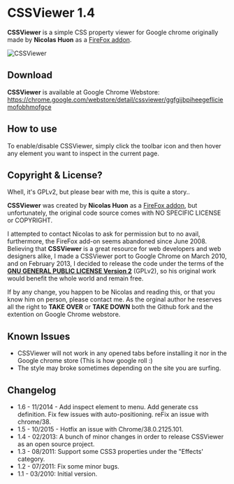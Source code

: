 CSSViewer 1.4
=============

**CSSViewer** is a simple CSS property viewer for Google chrome originally made by **Nicolas Huon** as a [FireFox addon](https://addons.mozilla.org/en-US/firefox/addon/2104).

![CSSViewer](https://lh3.googleusercontent.com/NZMW7YOEbW0hpZcJRTRcApO4jJpcGGj7QIdwkTfND27UwbW_sF6BuuHlfT4SAzLgdmxzQRM4=s640-h400-e365)

Download
--------

**CSSViewer** is available at Google Chrome Webstore: https://chrome.google.com/webstore/detail/cssviewer/ggfgijbpiheegefliciemofobhmofgce

How to use
----------

To enable/disable CSSViewer, simply click the toolbar icon and then hover any element you want to inspect in the current page.

Copyright & License?
--------------------

Whell, it's GPLv2, but please bear with me, this is quite a story..

**CSSViewer** was created by **Nicolas Huon** as a [FireFox addon](https://addons.mozilla.org/en-US/firefox/addon/2104), but unfortunately, the original code source comes with NO SPECIFIC LICENSE or COPYRIGHT.

I attempted to contact Nicolas to ask for permission but to no avail, furthermore, the FireFox add-on seems abandoned since June 2008. Believing that **CSSViewer** is a great resource for web developers and web designers alike, I made a CSSViewer port to Google Chrome on March 2010, and on February 2013, I decided to release the code under the terms of the **[GNU GENERAL PUBLIC LICENSE Version 2](http://www.gnu.org/licenses/gpl-2.0.txt)** (GPLv2), so his original work would benefit the whole world and remain free. 

If by any change, you happen to be Nicolas and reading this, or that you know him on person, please contact me. As the orginal author he reserves all the right to **TAKE OVER** or **TAKE DOWN** both the Github fork and the extention on Google Chrome webstore.

Known Issues
------------
- CSSViewer will not work in any opened tabs before installing it nor in the Google chrome store (This is how google roll :)
- The style may broke sometimes depending on the site you are surfing.

Changelog
---------

*  1.6 - 11/2014 - Add inspect element to menu. Add generate css definition. Fix few issues with auto-positioning. reFix an issue with chrome/38.
*  1.5 - 10/2015 - Hotfix an issue with Chrome/38.0.2125.101.
*  1.4 - 02/2013: A bunch of minor changes in order to release CSSViewer as an open source project.
*  1.3 - 08/2011: Support some CSS3 properties under the "Effects' category.
*  1.2 - 07/2011: Fix some minor bugs.
*  1.1 - 03/2010: Initial version.
